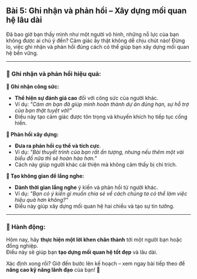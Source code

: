 ## Bài 5: Ghi nhận và phản hồi – Xây dựng mối quan hệ lâu dài

Đã bao giờ bạn thấy mình như một người vô hình, những nỗ lực của bạn không được ai chú ý đến? Cảm giác ấy thật không dễ chịu chút nào! Đừng lo, việc ghi nhận và phản hồi đúng cách có thể giúp bạn xây dựng mối quan hệ bền vững.

---

### 📌 Ghi nhận và phản hồi hiệu quả:

**🔹 Ghi nhận công sức:**
- **Thể hiện sự đánh giá cao** đối với công sức của người khác.  
- Ví dụ: *"Cảm ơn bạn đã giúp mình hoàn thành dự án đúng hạn, sự hỗ trợ của bạn thật tuyệt vời!"*  
- Điều này tạo cảm giác được tôn trọng và khuyến khích họ tiếp tục cống hiến.

**🔹 Phản hồi xây dựng:**
- **Đưa ra phản hồi cụ thể và tích cực**.  
- Ví dụ: *"Bài thuyết trình của bạn rất ấn tượng, nhưng nếu thêm một vài biểu đồ nữa thì sẽ hoàn hảo hơn."*  
- Cách này giúp người khác cải thiện mà không cảm thấy bị chỉ trích.

**🔹 Tạo không gian để lắng nghe:**
- **Dành thời gian lắng nghe** ý kiến và phản hồi từ người khác.  
- Ví dụ: *"Bạn có ý kiến gì muốn chia sẻ về cách chúng ta có thể làm việc hiệu quả hơn không?"*  
- Điều này giúp xây dựng mối quan hệ hai chiều và tạo sự tin tưởng.

---

### 🚀 Hành động:

Hôm nay, hãy **thực hiện một lời khen chân thành** tới một người bạn hoặc đồng nghiệp.  
Điều này sẽ giúp bạn **tạo dựng mối quan hệ tốt đẹp** và lâu dài.  

Xác định xong rồi? Giờ đến bước lên kế hoạch – xem ngay bài tiếp theo để **nâng cao kỹ năng lãnh đạo** của bạn! 🌟